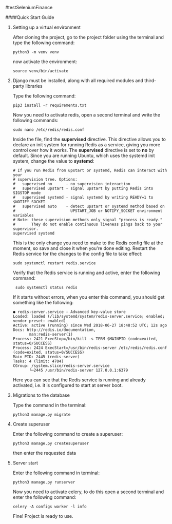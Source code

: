 #testSeleniumFinance

####Quick Start Guide

1. Setting up a virtual environment

    After cloning the project, go to the project folder using the terminal and type the following command:
    
    ```
    python3 -m venv venv
    ```
    
    now activate the environment:
    
    ```
    source venv/bin/activate
    ```

2. Django must be installed, along with all required modules and third-party libraries
    
    Type the following command:
    
    ```
   pip3 install -r requirements.txt
   ``` 
      
   Now you need to activate redis, open a second terminal and write the following commands:
   
   ```
   sudo nano /etc/redis/redis.conf
   ```
      
    Inside the file, find the **supervised** directive. This directive allows you to declare an init system for running 
    Redis as a service, giving you more control over how it works. The **supervised** directive is set to **no** 
    by default. Since you are running Ubuntu, which uses the systemd init system, change the value to **systemd**:
    
    ```
    # If you run Redis from upstart or systemd, Redis can interact with your
    # supervision tree. Options:
    #   supervised no      - no supervision interaction
    #   supervised upstart - signal upstart by putting Redis into SIGSTOP mode
    #   supervised systemd - signal systemd by writing READY=1 to $NOTIFY_SOCKET
    #   supervised auto    - detect upstart or systemd method based on
    #                        UPSTART_JOB or NOTIFY_SOCKET environment variables
    # Note: these supervision methods only signal "process is ready."
    #       They do not enable continuous liveness pings back to your supervisor.
    supervised systemd
   ```
      
    This is the only change you need to make to the Redis config file at the moment, so save and close it when you're 
    done editing. Restart the Redis service for the changes to the config file to take effect:
    
    ```
   sudo systemctl restart redis.service
   ```   
   
   Verify that the Redis service is running and active, enter the following command:
   
   ```
    sudo systemctl status redis
   ```
      
    If it starts without errors, when you enter this command, you should get something like the following:
    
    ```
   ● redis-server.service - Advanced key-value store
   Loaded: loaded (/lib/systemd/system/redis-server.service; enabled; vendor preset: enabled)
   Active: active (running) since Wed 2018-06-27 18:48:52 UTC; 12s ago
   Docs: http://redis.io/documentation,
           man:redis-server(1)
   Process: 2421 ExecStop=/bin/kill -s TERM $MAINPID (code=exited, status=0/SUCCESS)
   Process: 2424 ExecStart=/usr/bin/redis-server /etc/redis/redis.conf (code=exited, status=0/SUCCESS)
   Main PID: 2445 (redis-server)
    Tasks: 4 (limit: 4704)
   CGroup: /system.slice/redis-server.service
           └─2445 /usr/bin/redis-server 127.0.0.1:6379
   ```
   
   Here you can see that the Redis service is running and already activated, i.e. it is configured to start at server 
   boot.
   
   
3. Migrations to the database

    Type the command in the terminal:
    ```
    python3 manage.py migrate
    ```
4. Create superuser

    Enter the following command to create a superuser:
    
    ```
   python3 manage.py createsuperuser
   ```
    
    then enter the requested data
 
8. Server start

    Enter the following command in terminal:
    
    ```
   python3 manage.py runserver
   ```   
   
   Now you need to activate celery, to do this open a second terminal and enter the following command:
   
   ```
   celery -A configs worker -l info
   ```
    
    Fine! Project is ready to use.

      

